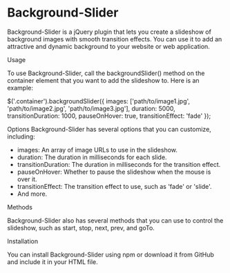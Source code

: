 # Background-Slider

Background-Slider is a jQuery plugin that lets you create a slideshow of background images with smooth transition effects. You can use it to add an attractive and dynamic background to your website or web application.

Usage

To use Background-Slider, call the backgroundSlider() method on the container element that you want to add the slideshow to. Here is an example:

$('.container').backgroundSlider({
  images: ['path/to/image1.jpg', 'path/to/image2.jpg', 'path/to/image3.jpg'],
  duration: 5000,
  transitionDuration: 1000,
  pauseOnHover: true,
  transitionEffect: 'fade'
});


Options
Background-Slider has several options that you can customize, including:

- images: An array of image URLs to use in the slideshow.
- duration: The duration in milliseconds for each slide.
- transitionDuration: The duration in milliseconds for the transition effect.
- pauseOnHover: Whether to pause the slideshow when the mouse is over it.
- transitionEffect: The transition effect to use, such as 'fade' or 'slide'.
- And more.

Methods

Background-Slider also has several methods that you can use to control the slideshow, such as start, stop, next, prev, and goTo.

Installation

You can install Background-Slider using npm or download it from GitHub and include it in your HTML file.

